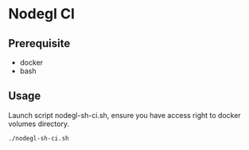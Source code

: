 # Nodegl CI 

## Prerequisite
- docker
- bash
## Usage
Launch script nodegl-sh-ci.sh, ensure you have access right to docker volumes directory.
```shell
./nodegl-sh-ci.sh
```
